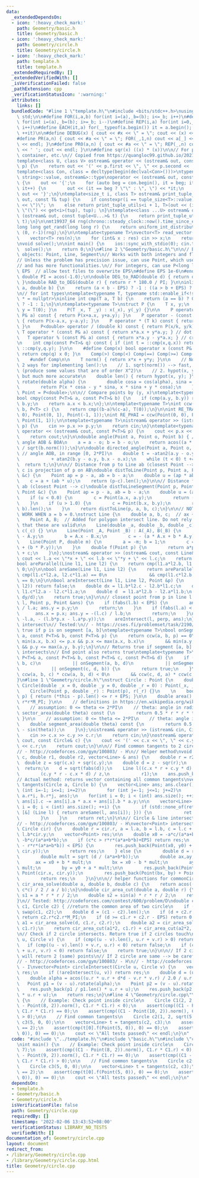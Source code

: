 ```yaml
---
data:
  _extendedDependsOn:
  - icon: ':heavy_check_mark:'
    path: Geometry/basic.h
    title: Geometry/basic.h
  - icon: ':heavy_check_mark:'
    path: Geometry/circle.h
    title: Geometry/circle.h
  - icon: ':heavy_check_mark:'
    path: template.h
    title: template.h
  _extendedRequiredBy: []
  _extendedVerifiedWith: []
  _isVerificationFailed: false
  _pathExtension: cpp
  _verificationStatusIcon: ':warning:'
  attributes:
    links: []
  bundledCode: "#line 1 \"template.h\"\n#include <bits/stdc++.h>\nusing namespace\
    \ std;\n\n#define FOR(i,a,b) for(int i=(a),_b=(b); i<=_b; i++)\n#define FORD(i,a,b)\
    \ for(int i=(a),_b=(b); i>=_b; i--)\n#define REP(i,a) for(int i=0,_a=(a); i<_a;\
    \ i++)\n#define EACH(it,a) for(__typeof(a.begin()) it = a.begin(); it != a.end();\
    \ ++it)\n\n#define DEBUG(x) { cout << #x << \" = \"; cout << (x) << endl; }\n\
    #define PR(a,n) { cout << #a << \" = \"; FOR(_,1,n) cout << a[_] << ' '; cout\
    \ << endl; }\n#define PR0(a,n) { cout << #a << \" = \"; REP(_,n) cout << a[_]\
    \ << ' '; cout << endl; }\n\n#define sqr(x) ((x) * (x))\n\n// For printing pair,\
    \ container, etc.\n// Copied from https://quangloc99.github.io/2021/07/30/my-CP-debugging-template.html\n\
    template<class U, class V> ostream& operator << (ostream& out, const pair<U, V>&\
    \ p) {\n    return out << '(' << p.first << \", \" << p.second << ')';\n}\n\n\
    template<class Con, class = decltype(begin(declval<Con>()))>\ntypename enable_if<!is_same<Con,\
    \ string>::value, ostream&>::type\noperator << (ostream& out, const Con& con)\
    \ {\n    out << '{';\n    for (auto beg = con.begin(), it = beg; it != con.end();\
    \ it++) {\n        out << (it == beg ? \"\" : \", \") << *it;\n    }\n    return\
    \ out << '}';\n}\ntemplate<size_t i, class T> ostream& print_tuple_utils(ostream&\
    \ out, const T& tup) {\n    if constexpr(i == tuple_size<T>::value) return out\
    \ << \")\"; \n    else return print_tuple_utils<i + 1, T>(out << (i ? \", \" :\
    \ \"(\") << get<i>(tup), tup); \n}\ntemplate<class ...U> ostream& operator <<\
    \ (ostream& out, const tuple<U...>& t) {\n    return print_tuple_utils<0, tuple<U...>>(out,\
    \ t);\n}\n\nmt19937_64 rng(chrono::steady_clock::now().time_since_epoch().count());\n\
    long long get_rand(long long r) {\n    return uniform_int_distribution<long long>\
    \ (0, r-1)(rng);\n}\n\ntemplate<typename T>\nvector<T> read_vector(int n) {\n\
    \    vector<T> res(n);\n    for (int& x : res) cin >> x;\n    return res;\n}\n\
    \nvoid solve();\n\nint main() {\n    ios::sync_with_stdio(0); cin.tie(0);\n  \
    \  solve();\n    return 0;\n}\n#line 2 \"Geometry/basic.h\"\n\n// Basic geometry\
    \ objects: Point, Line, Segment\n// Works with both integers and floating points\n\
    // Unless the problem has precision issue, can use Point, which uses double\n\
    // and has more functionalities.\n// For integers, can use P<long long>\n\n#ifndef\
    \ EPS  // allow test files to overwrite EPS\n#define EPS 1e-6\n#endif\n\nconst\
    \ double PI = acos(-1.0);\n\ndouble DEG_to_RAD(double d) { return d * PI / 180.0;\
    \ }\ndouble RAD_to_DEG(double r) { return r * 180.0 / PI; }\n\ninline int cmp(double\
    \ a, double b) {\n    return (a < b - EPS) ? -1 : ((a > b + EPS) ? 1 : 0);\n}\n\
    \n// for int types\ntemplate<typename T, typename std::enable_if<!std::is_floating_point<T>::value>::type\
    \ * = nullptr>\ninline int cmp(T a, T b) {\n    return (a == b) ? 0 : (a < b)\
    \ ? -1 : 1;\n}\n\ntemplate<typename T>\nstruct P {\n    T x, y;\n    P() { x =\
    \ y = T(0); }\n    P(T _x, T _y) : x(_x), y(_y) {}\n\n    P operator + (const\
    \ P& a) const { return P(x+a.x, y+a.y); }\n    P operator - (const P& a) const\
    \ { return P(x-a.x, y-a.y); }\n    P operator * (T k) const { return P(x*k, y*k);\
    \ }\n    P<double> operator / (double k) const { return P(x/k, y/k); }\n\n   \
    \ T operator * (const P& a) const { return x*a.x + y*a.y; } // dot product\n \
    \   T operator % (const P& a) const { return x*a.y - y*a.x; } // cross product\n\
    \n    int cmp(const P<T>& q) const { if (int t = ::cmp(x,q.x)) return t; return\
    \ ::cmp(y,q.y); }\n\n    #define Comp(x) bool operator x (const P& q) const {\
    \ return cmp(q) x 0; }\n    Comp(>) Comp(<) Comp(==) Comp(>=) Comp(<=) Comp(!=)\n\
    \    #undef Comp\n\n    T norm() { return x*x + y*y; }\n\n    // Note: There are\
    \ 2 ways for implementing len():\n    // 1. sqrt(norm()) --> fast, but inaccurate\
    \ (produce some values that are of order X^2)\n    // 2. hypot(x, y) --> slow,\
    \ but much more accurate\n    double len() { return hypot(x, y); }\n\n    P<double>\
    \ rotate(double alpha) {\n        double cosa = cos(alpha), sina = sin(alpha);\n\
    \        return P(x * cosa - y * sina, x * sina + y * cosa);\n    }\n};\nusing\
    \ Point = P<double>;\n\n// Compare points by (y, x)\ntemplate<typename T = double>\n\
    bool cmpy(const P<T>& a, const P<T>& b) {\n    if (cmp(a.y, b.y)) return a.y <\
    \ b.y;\n    return a.x < b.x;\n};\n\ntemplate<typename T>\nint ccw(P<T> a, P<T>\
    \ b, P<T> c) {\n    return cmp((b-a)%(c-a), T(0));\n}\n\nint RE_TRAI = ccw(Point(0,\
    \ 0), Point(0, 1), Point(-1, 1));\nint RE_PHAI = ccw(Point(0, 0), Point(0, 1),\
    \ Point(1, 1));\n\ntemplate<typename T>\nistream& operator >> (istream& cin, P<T>&\
    \ p) {\n    cin >> p.x >> p.y;\n    return cin;\n}\ntemplate<typename T>\nostream&\
    \ operator << (ostream& cout, const P<T>& p) {\n    cout << p.x << ' ' << p.y;\n\
    \    return cout;\n}\n\ndouble angle(Point a, Point o, Point b) { // min of directed\
    \ angle AOB & BOA\n    a = a - o; b = b - o;\n    return acos((a * b) / sqrt(a.norm())\
    \ / sqrt(b.norm()));\n}\n\ndouble directed_angle(Point a, Point o, Point b) {\
    \ // angle AOB, in range [0, 2*PI)\n    double t = -atan2(a.y - o.y, a.x - o.x)\n\
    \            + atan2(b.y - o.y, b.x - o.x);\n    while (t < 0) t += 2*PI;\n  \
    \  return t;\n}\n\n// Distance from p to Line ab (closest Point --> c)\n// i.e.\
    \ c is projection of p on AB\ndouble distToLine(Point p, Point a, Point b, Point\
    \ &c) {\n    Point ap = p - a, ab = b - a;\n    double u = (ap * ab) / ab.norm();\n\
    \    c = a + (ab * u);\n    return (p-c).len();\n}\n\n// Distance from p to segment\
    \ ab (closest Point --> c)\ndouble distToLineSegment(Point p, Point a, Point b,\
    \ Point &c) {\n    Point ap = p - a, ab = b - a;\n    double u = (ap * ab) / ab.norm();\n\
    \    if (u < 0.0) {\n        c = Point(a.x, a.y);\n        return (p - a).len();\n\
    \    }\n    if (u > 1.0) {\n        c = Point(b.x, b.y);\n        return (p -\
    \ b).len();\n    }\n    return distToLine(p, a, b, c);\n}\n\n// NOTE: WILL NOT\
    \ WORK WHEN a = b = 0.\nstruct Line {\n    double a, b, c;  // ax + by + c = 0\n\
    \    Point A, B;  // Added for polygon intersect line. Do not rely on assumption\
    \ that these are valid\n\n    Line(double _a, double _b, double _c) : a(_a), b(_b),\
    \ c(_c) {} \n\n    Line(Point _A, Point _B) : A(_A), B(_B) {\n        a = B.y\
    \ - A.y;\n        b = A.x - B.x;\n        c = - (a * A.x + b * A.y);\n    }\n\
    \    Line(Point P, double m) {\n        a = -m; b = 1;\n        c = -((a * P.x)\
    \ + (b * P.y));\n    }\n    double f(Point p) {\n        return a*p.x + b*p.y\
    \ + c;\n    }\n};\nostream& operator >> (ostream& cout, const Line& l) {\n   \
    \ cout << l.a << \"*x + \" << l.b << \"*y + \" << l.c;\n    return cout;\n}\n\n\
    bool areParallel(Line l1, Line l2) {\n    return cmp(l1.a*l2.b, l1.b*l2.a) ==\
    \ 0;\n}\n\nbool areSame(Line l1, Line l2) {\n    return areParallel(l1 ,l2) &&\
    \ cmp(l1.c*l2.a, l2.c*l1.a) == 0\n                && cmp(l1.c*l2.b, l1.b*l2.c)\
    \ == 0;\n}\n\nbool areIntersect(Line l1, Line l2, Point &p) {\n    if (areParallel(l1,\
    \ l2)) return false;\n    double dx = l1.b*l2.c - l2.b*l1.c;\n    double dy =\
    \ l1.c*l2.a - l2.c*l1.a;\n    double d  = l1.a*l2.b - l2.a*l1.b;\n    p = Point(dx/d,\
    \ dy/d);\n    return true;\n}\n\n// closest point from p in line l.\nvoid closestPoint(Line\
    \ l, Point p, Point &ans) {\n    if (fabs(l.b) < EPS) {\n        ans.x = -(l.c)\
    \ / l.a; ans.y = p.y;\n        return;\n    }\n    if (fabs(l.a) < EPS) {\n  \
    \      ans.x = p.x; ans.y = -(l.c) / l.b;\n        return;\n    }\n    Line perp(l.b,\
    \ -l.a, - (l.b*p.x - l.a*p.y));\n    areIntersect(l, perp, ans);\n}\n\n// Segment\
    \ intersect\n// Tested:\n// - https://cses.fi/problemset/task/2190/\n// returns\
    \ true if p is on segment [a, b]\ntemplate<typename T>\nbool onSegment(const P<T>&\
    \ a, const P<T>& b, const P<T>& p) {\n    return ccw(a, b, p) == 0\n        &&\
    \ min(a.x, b.x) <= p.x && p.x <= max(a.x, b.x)\n        && min(a.y, b.y) <= p.y\
    \ && p.y <= max(a.y, b.y);\n}\n\n// Returns true if segment [a, b] and [c, d]\
    \ intersects\n// End point also returns true\ntemplate<typename T>\nbool segmentIntersect(const\
    \ P<T>& a, const P<T>& b, const P<T>& c, const P<T>& d) {\n    if (onSegment(a,\
    \ b, c)\n            || onSegment(a, b, d)\n            || onSegment(c, d, a)\n\
    \            || onSegment(c, d, b)) {\n        return true;\n    }\n\n    return\
    \ ccw(a, b, c) * ccw(a, b, d) < 0\n        && ccw(c, d, a) * ccw(c, d, b) < 0;\n\
    }\n#line 1 \"Geometry/circle.h\"\nstruct Circle : Point {\n    double r;\n   \
    \ Circle(double _x = 0, double _y = 0, double _r = 0) : Point(_x, _y), r(_r) {}\n\
    \    Circle(Point p, double _r) : Point(p), r(_r) {}\n    \n    bool contains(Point\
    \ p) { return (*this - p).len() <= r + EPS; }\n\n    double area() const { return\
    \ r*r*M_PI; }\n\n    // definitions in https://en.wikipedia.org/wiki/Circle\n\
    \    // assumption: 0 <= theta <= 2*PI\n    // theta: angle in radian\n    double\
    \ sector_area(double theta) const {\n        return 0.5 * r * r * theta;\n   \
    \ }\n\n    // assumption: 0 <= theta <= 2*PI\n    // theta: angle in radian\n\
    \    double segment_area(double theta) const {\n        return 0.5 * r * r * (theta\
    \ - sin(theta));\n    }\n};\nistream& operator >> (istream& cin, Circle& c) {\n\
    \    cin >> c.x >> c.y >> c.r;\n    return cin;\n}\nostream& operator << (ostream&\
    \ cout, const Circle& c) {\n    cout << '(' << c.x << \", \" << c.y << \") \"\
    \ << c.r;\n    return cout;\n}\n\n// Find common tangents to 2 circles\n// Tested:\n\
    // - http://codeforces.com/gym/100803/ - H\n// Helper method\nvoid tangents(Point\
    \ c, double r1, double r2, vector<Line> & ans) {\n    double r = r2 - r1;\n  \
    \  double z = sqr(c.x) + sqr(c.y);\n    double d = z - sqr(r);\n    if (d < -EPS)\
    \  return;\n    d = sqrt(fabs(d));\n    Line l((c.x * r + c.y * d) / z,\n    \
    \        (c.y * r - c.x * d) / z,\n            r1);\n    ans.push_back(l);\n}\n\
    // Actual method: returns vector containing all common tangents\nvector<Line>\
    \ tangents(Circle a, Circle b) {\n    vector<Line> ans; ans.clear();\n    for\
    \ (int i=-1; i<=1; i+=2)\n        for (int j=-1; j<=1; j+=2)\n            tangents(b-a,\
    \ a.r*i, b.r*j, ans);\n    for(int i = 0; i < (int) ans.size(); ++i)\n       \
    \ ans[i].c -= ans[i].a * a.x + ans[i].b * a.y;\n\n    vector<Line> ret;\n    for(int\
    \ i = 0; i < (int) ans.size(); ++i) {\n        if (std::none_of(ret.begin(), ret.end(),\
    \ [&] (Line l) { return areSame(l, ans[i]); })) {\n            ret.push_back(ans[i]);\n\
    \        }\n    }\n    return ret;\n}\n\n// Circle & line intersection\n// Tested:\n\
    // - http://codeforces.com/gym/100803/ - H\nvector<Point> intersection(Line l,\
    \ Circle cir) {\n    double r = cir.r, a = l.a, b = l.b, c = l.c + l.a*cir.x +\
    \ l.b*cir.y;\n    vector<Point> res;\n\n    double x0 = -a*c/(a*a+b*b),  y0 =\
    \ -b*c/(a*a+b*b);\n    if (c*c > r*r*(a*a+b*b)+EPS) return res;\n    else if (fabs(c*c\
    \ - r*r*(a*a+b*b)) < EPS) {\n        res.push_back(Point(x0, y0) + Point(cir.x,\
    \ cir.y));\n        return res;\n    } else {\n        double d = r*r - c*c/(a*a+b*b);\n\
    \        double mult = sqrt (d / (a*a+b*b));\n        double ax,ay,bx,by;\n  \
    \      ax = x0 + b * mult;\n        bx = x0 - b * mult;\n        ay = y0 - a *\
    \ mult;\n        by = y0 + a * mult;\n\n        res.push_back(Point(ax, ay) +\
    \ Point(cir.x, cir.y));\n        res.push_back(Point(bx, by) + Point(cir.x, cir.y));\n\
    \        return res;\n    }\n}\n\n// helper functions for commonCircleArea\ndouble\
    \ cir_area_solve(double a, double b, double c) {\n    return acos((a*a + b*b -\
    \ c*c) / 2 / a / b);\n}\ndouble cir_area_cut(double a, double r) {\n    double\
    \ s1 = a * r * r / 2;\n    double s2 = sin(a) * r * r / 2;\n    return s1 - s2;\n\
    }\n// Tested: http://codeforces.com/contest/600/problem/D\ndouble commonCircleArea(Circle\
    \ c1, Circle c2) { //return the common area of two circle\n    if (c1.r < c2.r)\
    \ swap(c1, c2);\n    double d = (c1 - c2).len();\n    if (d + c2.r <= c1.r + EPS)\
    \ return c2.r*c2.r*M_PI;\n    if (d >= c1.r + c2.r - EPS) return 0.0;\n    double\
    \ a1 = cir_area_solve(d, c1.r, c2.r);\n    double a2 = cir_area_solve(d, c2.r,\
    \ c1.r);\n    return cir_area_cut(a1*2, c1.r) + cir_area_cut(a2*2, c2.r);\n}\n\
    \n// Check if 2 circle intersects. Return true if 2 circles touch\nbool areIntersect(Circle\
    \ u, Circle v) {\n    if (cmp((u - v).len(), u.r + v.r) > 0) return false;\n \
    \   if (cmp((u - v).len() + v.r, u.r) < 0) return false;\n    if (cmp((u - v).len()\
    \ + u.r, v.r) < 0) return false;\n    return true;\n}\n\n// If 2 circle touches,\
    \ will return 2 (same) points\n// If 2 circle are same --> be careful\n// Tested:\n\
    // - http://codeforces.com/gym/100803/ - H\n// - http://codeforces.com/gym/100820/\
    \ - I\nvector<Point> circleIntersect(Circle u, Circle v) {\n    vector<Point>\
    \ res;\n    if (!areIntersect(u, v)) return res;\n    double d = (u - v).len();\n\
    \    double alpha = acos((u.r * u.r + d*d - v.r * v.r) / 2.0 / u.r / d);\n\n \
    \   Point p1 = (v - u).rotate(alpha);\n    Point p2 = (v - u).rotate(-alpha);\n\
    \    res.push_back(p1 / p1.len() * u.r + u);\n    res.push_back(p2 / p2.len()\
    \ * u.r + u);\n    return res;\n}\n#line 4 \"Geometry/circle.cpp\"\n\nint main()\
    \ {\n    // Example: Check point inside circle\n    Circle C1(2, 2, 7);\n    assert(cmp((C1\
    \ - Point(8, 2)).norm(), C1.r * C1.r) < 0);\n    assert(cmp((C1 - Point(9, 2)).norm(),\
    \ C1.r * C1.r) == 0);\n    assert(cmp((C1 - Point(10, 2)).norm(), C1.r * C1.r)\
    \ > 0);\n\n    // Find common tangents\n    Circle c2(1, 2, sqrt(5.0));\n    Circle\
    \ c3(5, 0, 0);\n\n    vector<Line> t = tangents(c2, c3);\n    assert(t.size()\
    \ == 2);\n    assert(cmp(t[0].f(Point(5, 0)), 0) == 0);\n    assert(cmp(t[1].f(Point(5,\
    \ 0)), 0) == 0);\n    cout << \"All tests passed\" << endl;\n}\n"
  code: "#include \"../template.h\"\n#include \"basic.h\"\n#include \"circle.h\"\n\
    \nint main() {\n    // Example: Check point inside circle\n    Circle C1(2, 2,\
    \ 7);\n    assert(cmp((C1 - Point(8, 2)).norm(), C1.r * C1.r) < 0);\n    assert(cmp((C1\
    \ - Point(9, 2)).norm(), C1.r * C1.r) == 0);\n    assert(cmp((C1 - Point(10, 2)).norm(),\
    \ C1.r * C1.r) > 0);\n\n    // Find common tangents\n    Circle c2(1, 2, sqrt(5.0));\n\
    \    Circle c3(5, 0, 0);\n\n    vector<Line> t = tangents(c2, c3);\n    assert(t.size()\
    \ == 2);\n    assert(cmp(t[0].f(Point(5, 0)), 0) == 0);\n    assert(cmp(t[1].f(Point(5,\
    \ 0)), 0) == 0);\n    cout << \"All tests passed\" << endl;\n}\n"
  dependsOn:
  - template.h
  - Geometry/basic.h
  - Geometry/circle.h
  isVerificationFile: false
  path: Geometry/circle.cpp
  requiredBy: []
  timestamp: '2022-02-06 13:43:52+08:00'
  verificationStatus: LIBRARY_NO_TESTS
  verifiedWith: []
documentation_of: Geometry/circle.cpp
layout: document
redirect_from:
- /library/Geometry/circle.cpp
- /library/Geometry/circle.cpp.html
title: Geometry/circle.cpp
---
```

